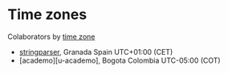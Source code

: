 # Time zones

Colaborators by [time zone][x-timeZoneList]

- [stringparser][u-stringparser], Granada Spain UTC+01:00 (CET)
- [academo][u-academo], Bogota Colombia UTC-05:00 (COT)

<!--
  u- is for user
  x- is for just a link
 -->

[u-stringparser]: http://github.com/stringparser
[x-timeZoneList]: http://en.wikipedia.org/wiki/List_of_time_zones_by_country
